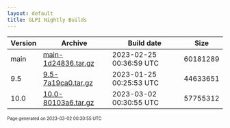 ```yaml
---
layout: default
title: GLPI Nightly Builds
---
```


Version|Archive|Build date|Size
---|---|---|---
main|[main-1d24836.tar.gz](main-1d24836.tar.gz)|2023-02-25 00:36:59 UTC|60181289
9.5|[9.5-7a19ca0.tar.gz](9.5-7a19ca0.tar.gz)|2023-01-25 00:25:53 UTC|44633651
10.0|[10.0-80103a6.tar.gz](10.0-80103a6.tar.gz)|2023-03-02 00:30:55 UTC|57755312

<font size="1">Page generated on 2023-03-02 00:30:55 UTC</font>
